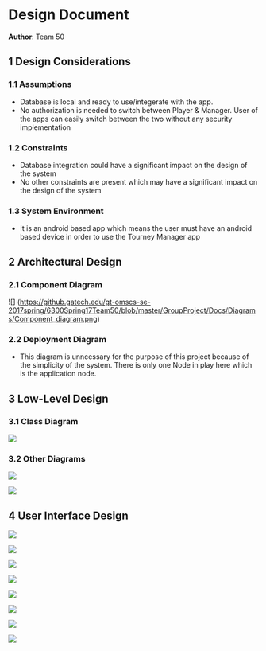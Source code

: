 # Design Document

**Author**: Team 50

## 1 Design Considerations

### 1.1 Assumptions

  -  Database is local and ready to use/integerate with the app.
  -  No authorization is needed to switch between Player & Manager. User of the apps can easily switch between the two without any security implementation

### 1.2 Constraints

  - Database integration could have a significant impact on the design of the system
  - No other constraints are present which may have a significant impact on the design of the system

### 1.3 System Environment

  - It is an android based app which means the user must have an android based device in order to use the Tourney Manager app

## 2 Architectural Design

### 2.1 Component Diagram

![] (https://github.gatech.edu/gt-omscs-se-2017spring/6300Spring17Team50/blob/master/GroupProject/Docs/Diagrams/Component_diagram.png)

### 2.2 Deployment Diagram

  - This diagram is unncessary for the purpose of this project because of the simplicity of the system. There is only one Node in play here which is the application node.

## 3 Low-Level Design

### 3.1 Class Diagram

![](https://github.gatech.edu/gt-omscs-se-2017spring/6300Spring17Team50/blob/master/GroupProject/Design-Team/team.jpg)

### 3.2 Other Diagrams

![](https://github.gatech.edu/gt-omscs-se-2017spring/6300Spring17Team50/blob/master/GroupProject/Docs/Diagrams/Sequence_diagram.png)

![](https://github.gatech.edu/gt-omscs-se-2017spring/6300Spring17Team50/blob/master/GroupProject/Docs/Diagrams/State_diagram.png)

## 4 User Interface Design

![](https://github.gatech.edu/gt-omscs-se-2017spring/6300Spring17Team50/blob/master/GroupProject/Docs/Diagrams/user_interface_1.png)

![](https://github.gatech.edu/gt-omscs-se-2017spring/6300Spring17Team50/blob/master/GroupProject/Docs/Diagrams/user_interface_2.png)

![](https://github.gatech.edu/gt-omscs-se-2017spring/6300Spring17Team50/blob/master/GroupProject/Docs/Diagrams/user_interface_3.png)

![](https://github.gatech.edu/gt-omscs-se-2017spring/6300Spring17Team50/blob/master/GroupProject/Docs/Diagrams/user_interface_4.png)

![](https://github.gatech.edu/gt-omscs-se-2017spring/6300Spring17Team50/blob/master/GroupProject/Docs/Diagrams/user_interface_5.png)

![](https://github.gatech.edu/gt-omscs-se-2017spring/6300Spring17Team50/blob/master/GroupProject/Docs/Diagrams/user_interface_6.png)

![](https://github.gatech.edu/gt-omscs-se-2017spring/6300Spring17Team50/blob/master/GroupProject/Docs/Diagrams/user_interface_7.png)

![](https://github.gatech.edu/gt-omscs-se-2017spring/6300Spring17Team50/blob/master/GroupProject/Docs/Diagrams/user_interface_8.png)
